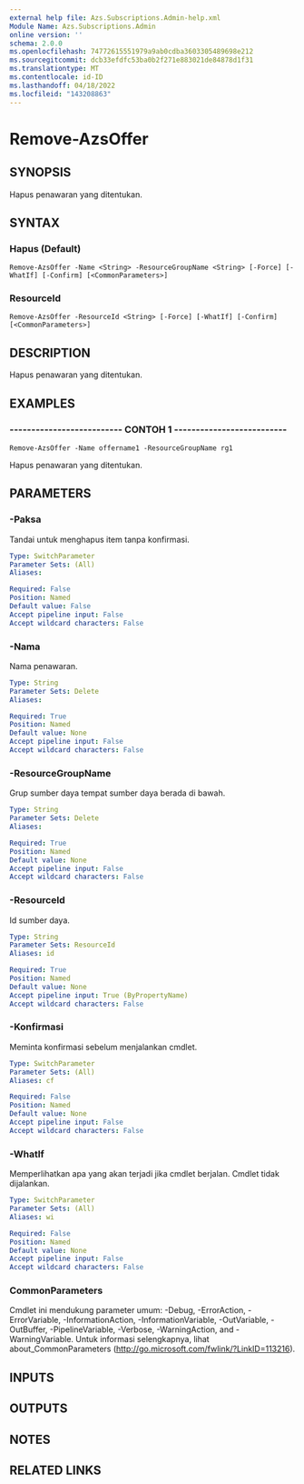 ```yaml
---
external help file: Azs.Subscriptions.Admin-help.xml
Module Name: Azs.Subscriptions.Admin
online version: ''
schema: 2.0.0
ms.openlocfilehash: 74772615551979a9ab0cdba3603305489698e212
ms.sourcegitcommit: dcb33efdfc53ba0b2f271e883021de84878d1f31
ms.translationtype: MT
ms.contentlocale: id-ID
ms.lasthandoff: 04/18/2022
ms.locfileid: "143208863"
---
```

# Remove-AzsOffer

## SYNOPSIS
Hapus penawaran yang ditentukan.

## SYNTAX

### Hapus (Default)
```
Remove-AzsOffer -Name <String> -ResourceGroupName <String> [-Force] [-WhatIf] [-Confirm] [<CommonParameters>]
```

### ResourceId
```
Remove-AzsOffer -ResourceId <String> [-Force] [-WhatIf] [-Confirm] [<CommonParameters>]
```

## DESCRIPTION
Hapus penawaran yang ditentukan.

## EXAMPLES

### -------------------------- CONTOH 1 --------------------------
```
Remove-AzsOffer -Name offername1 -ResourceGroupName rg1
```

Hapus penawaran yang ditentukan.

## PARAMETERS

### -Paksa
Tandai untuk menghapus item tanpa konfirmasi.

```yaml
Type: SwitchParameter
Parameter Sets: (All)
Aliases: 

Required: False
Position: Named
Default value: False
Accept pipeline input: False
Accept wildcard characters: False
```

### -Nama
Nama penawaran.

```yaml
Type: String
Parameter Sets: Delete
Aliases: 

Required: True
Position: Named
Default value: None
Accept pipeline input: False
Accept wildcard characters: False
```

### -ResourceGroupName
Grup sumber daya tempat sumber daya berada di bawah.

```yaml
Type: String
Parameter Sets: Delete
Aliases: 

Required: True
Position: Named
Default value: None
Accept pipeline input: False
Accept wildcard characters: False
```

### -ResourceId
Id sumber daya.

```yaml
Type: String
Parameter Sets: ResourceId
Aliases: id

Required: True
Position: Named
Default value: None
Accept pipeline input: True (ByPropertyName)
Accept wildcard characters: False
```

### -Konfirmasi
Meminta konfirmasi sebelum menjalankan cmdlet.

```yaml
Type: SwitchParameter
Parameter Sets: (All)
Aliases: cf

Required: False
Position: Named
Default value: None
Accept pipeline input: False
Accept wildcard characters: False
```

### -WhatIf
Memperlihatkan apa yang akan terjadi jika cmdlet berjalan.
Cmdlet tidak dijalankan.

```yaml
Type: SwitchParameter
Parameter Sets: (All)
Aliases: wi

Required: False
Position: Named
Default value: None
Accept pipeline input: False
Accept wildcard characters: False
```

### CommonParameters
Cmdlet ini mendukung parameter umum: -Debug, -ErrorAction, -ErrorVariable, -InformationAction, -InformationVariable, -OutVariable, -OutBuffer, -PipelineVariable, -Verbose, -WarningAction, and -WarningVariable. Untuk informasi selengkapnya, lihat about_CommonParameters (http://go.microsoft.com/fwlink/?LinkID=113216).

## INPUTS

## OUTPUTS

## NOTES

## RELATED LINKS

